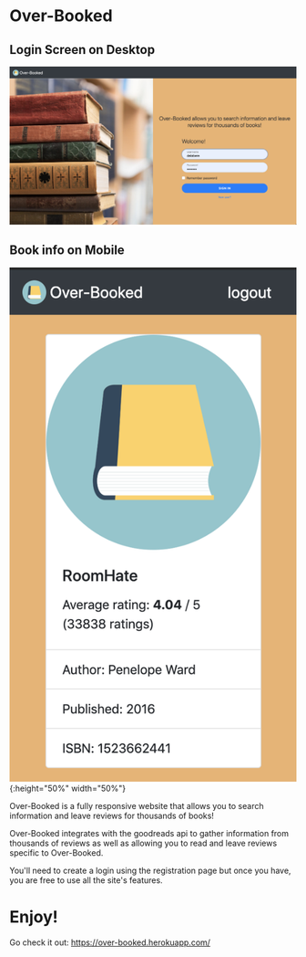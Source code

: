 # Over-Booked
## Login Screen on Desktop
![Image description](Over-Booked.png)

## Book info on Mobile
![Image description](Over-Booked-mobile.png){:height="50%" width="50%"}

Over-Booked is a fully responsive website that allows you to search information
and leave reviews for thousands of books!

Over-Booked integrates with the goodreads api to gather information from
thousands of reviews as well as allowing you to read and leave reviews
specific to Over-Booked.

You'll need to create a login using the registration page but once you have,
you are free to use all the site's features.

# Enjoy!
Go check it out:
https://over-booked.herokuapp.com/
